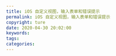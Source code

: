 ```yaml
---
title: iOS 自定义视图，输入表单和错误提示
permalink: iOS 自定义视图，输入表单和错误提示
copyright: ture
date: 2020-04-30 20:02:00
keywords:
tags:
categories:
---
```

